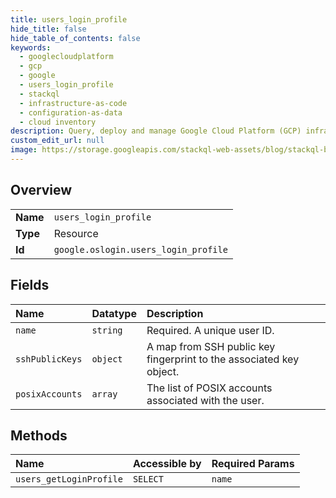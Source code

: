 ```yaml
---
title: users_login_profile
hide_title: false
hide_table_of_contents: false
keywords:
  - googlecloudplatform
  - gcp
  - google
  - users_login_profile
  - stackql
  - infrastructure-as-code
  - configuration-as-data
  - cloud inventory
description: Query, deploy and manage Google Cloud Platform (GCP) infrastructure and resources using SQL
custom_edit_url: null
image: https://storage.googleapis.com/stackql-web-assets/blog/stackql-blog-post-featured-image.png
---
```

  
    

## Overview
<table><tbody>
<tr><td><b>Name</b></td><td><code>users_login_profile</code></td></tr>
<tr><td><b>Type</b></td><td>Resource</td></tr>
<tr><td><b>Id</b></td><td><code>google.oslogin.users_login_profile</code></td></tr>
</tbody></table>

## Fields
| Name | Datatype | Description |
|:-----|:---------|:------------|
| `name` | `string` | Required. A unique user ID. |
| `sshPublicKeys` | `object` | A map from SSH public key fingerprint to the associated key object. |
| `posixAccounts` | `array` | The list of POSIX accounts associated with the user. |
## Methods
| Name | Accessible by | Required Params |
|:-----|:--------------|:----------------|
| `users_getLoginProfile` | `SELECT` | `name` |
